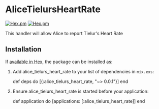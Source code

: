 # AliceTielursHeartRate

[![Hex.pm](https://img.shields.io/hexpm/v/alice_tielurs_heart_rate.svg)](https://hex.pm/packages/alice_tielurs_heart_rate)
[![Hex.pm](https://img.shields.io/hexpm/dt/alice_tielurs_heart_rate.svg)](https://hex.pm/packages/alice_tielurs_heart_rate)

This handler will allow Alice to report Tielur's Heart Rate

## Installation

If [available in Hex](https://hex.pm/packages/alice_tielurs_heart_rate), the package can be installed as:

  1. Add alice_tielurs_heart_rate to your list of dependencies in `mix.exs`:

        def deps do
          [{:alice_tielurs_heart_rate, "~> 0.0.1"}]
        end

  2. Ensure alice_tielurs_heart_rate is started before your application:

        def application do
          [applications: [:alice_tielurs_heart_rate]]
        end

